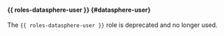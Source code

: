 #### {{ roles-datasphere-user }} {#datasphere-user}

The `{{ roles-datasphere-user }}` role is deprecated and no longer used.
